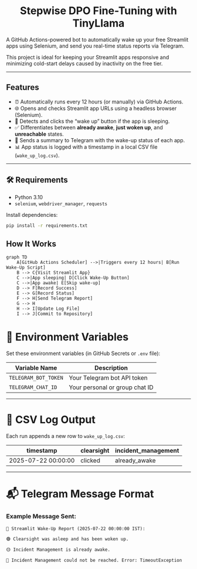 <h1 align="center">Stepwise DPO Fine-Tuning with TinyLlama</h1>

A GitHub Actions-powered bot to automatically wake up your free Streamlit apps using Selenium, and send you real-time status reports via Telegram.

This project is ideal for keeping your Streamlit apps responsive and minimizing cold-start delays caused by inactivity on the free tier.

---

## Features

- ⏰ Automatically runs every 12 hours (or manually) via GitHub Actions.
- 🌐 Opens and checks Streamlit app URLs using a headless browser (Selenium).
- 🔘 Detects and clicks the “wake up” button if the app is sleeping.
- ✅ Differentiates between **already awake**, **just woken up**, and **unreachable** states.
- 💬 Sends a summary to Telegram with the wake-up status of each app.
- 📊 App status is logged with a timestamp in a local CSV file (`wake_up_log.csv`).

---

## 🛠️ Requirements

- Python 3.10
- `selenium`, `webdriver_manager`, `requests`

Install dependencies:

```bash
pip install -r requirements.txt
```

## How It Works
```mermaid
graph TD
    A[GitHub Actions Scheduler] -->|Triggers every 12 hours| B[Run Wake-Up Script]
    B --> C{Visit Streamlit App}
    C -->|App sleeping| D[Click Wake-Up Button]
    C -->|App awake| E[Skip wake-up]
    D --> F[Record Success]
    E --> G[Record Status]
    F --> H[Send Telegram Report]
    G --> H
    H --> I[Update Log File]
    I --> J[Commit to Repository]
```
# 🔐 Environment Variables

Set these environment variables (in GitHub Secrets or `.env` file):

| Variable Name        | Description                          |
|----------------------|--------------------------------------|
| `TELEGRAM_BOT_TOKEN` | Your Telegram bot API token          |
| `TELEGRAM_CHAT_ID`   | Your personal or group chat ID       |

---

# 🧾 CSV Log Output

Each run appends a new row to `wake_up_log.csv`:

| timestamp           | clearsight    | incident_management   |
|---------------------|---------------|------------------------|
| 2025-07-22 00:00:00 | clicked       | already_awake          |

---

# 📬 Telegram Message Format

### Example Message Sent:
```txt
📡 Streamlit Wake-Up Report (2025-07-22 00:00:00 IST):

🟢 Clearsight was asleep and has been woken up.

🟡 Incident Management is already awake.

🔴 Incident Management could not be reached. Error: TimeoutException
```
